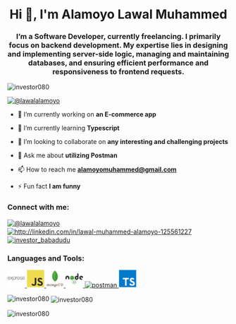 <h1 align="center">Hi 👋, I'm Alamoyo Lawal Muhammed</h1>
<h3 align="center">I’m a Software Developer, currently freelancing. I primarily focus on backend development. My expertise lies in designing and implementing server-side logic, managing and maintaining databases, and ensuring efficient performance and responsiveness to frontend requests.</h3>

<p align="left"> <img src="https://komarev.com/ghpvc/?username=investor080&label=Profile%20views&color=0e75b6&style=flat" alt="investor080" /> </p>

<p align="left"> <a href="https://twitter.com/@lawalalamoyo" target="blank"><img src="https://img.shields.io/twitter/follow/@lawalalamoyo?logo=twitter&style=for-the-badge" alt="@lawalalamoyo" /></a> </p>

- 🔭 I’m currently working on **an E-commerce app**

- 🌱 I’m currently learning **Typescript**

- 👯 I’m looking to collaborate on **any interesting and challenging projects**

- 💬 Ask me about **utilizing Postman**

- 📫 How to reach me **alamoyomuhammed@gmail.com**

- ⚡ Fun fact **I am funny**

<h3 align="left">Connect with me:</h3>
<p align="left">
<a href="https://twitter.com/@lawalalamoyo" target="blank"><img align="center" src="https://raw.githubusercontent.com/rahuldkjain/github-profile-readme-generator/master/src/images/icons/Social/twitter.svg" alt="@lawalalamoyo" height="30" width="40" /></a>
<a href="https://linkedin.com/in/http://linkedin.com/in/lawal-muhammed-alamoyo-125561227" target="blank"><img align="center" src="https://raw.githubusercontent.com/rahuldkjain/github-profile-readme-generator/master/src/images/icons/Social/linked-in-alt.svg" alt="http://linkedin.com/in/lawal-muhammed-alamoyo-125561227" height="30" width="40" /></a>
<a href="https://instagram.com/investor_babadudu" target="blank"><img align="center" src="https://raw.githubusercontent.com/rahuldkjain/github-profile-readme-generator/master/src/images/icons/Social/instagram.svg" alt="investor_babadudu" height="30" width="40" /></a>
</p>

<h3 align="left">Languages and Tools:</h3>
<p align="left"> <a href="https://expressjs.com" target="_blank" rel="noreferrer"> <img src="https://raw.githubusercontent.com/devicons/devicon/master/icons/express/express-original-wordmark.svg" alt="express" width="40" height="40"/> </a> <a href="https://developer.mozilla.org/en-US/docs/Web/JavaScript" target="_blank" rel="noreferrer"> <img src="https://raw.githubusercontent.com/devicons/devicon/master/icons/javascript/javascript-original.svg" alt="javascript" width="40" height="40"/> </a> <a href="https://www.mongodb.com/" target="_blank" rel="noreferrer"> <img src="https://raw.githubusercontent.com/devicons/devicon/master/icons/mongodb/mongodb-original-wordmark.svg" alt="mongodb" width="40" height="40"/> </a> <a href="https://nodejs.org" target="_blank" rel="noreferrer"> <img src="https://raw.githubusercontent.com/devicons/devicon/master/icons/nodejs/nodejs-original-wordmark.svg" alt="nodejs" width="40" height="40"/> </a> <a href="https://postman.com" target="_blank" rel="noreferrer"> <img src="https://www.vectorlogo.zone/logos/getpostman/getpostman-icon.svg" alt="postman" width="40" height="40"/> </a> <a href="https://www.typescriptlang.org/" target="_blank" rel="noreferrer"> <img src="https://raw.githubusercontent.com/devicons/devicon/master/icons/typescript/typescript-original.svg" alt="typescript" width="40" height="40"/> </a> </p>

<p><img align="left" src="https://github-readme-stats.vercel.app/api/top-langs?username=investor080&show_icons=true&locale=en&layout=compact" alt="investor080" /></p>

<p>&nbsp;<img align="center" src="https://github-readme-stats.vercel.app/api?username=investor080&show_icons=true&locale=en" alt="investor080" /></p>

<p><img align="center" src="https://github-readme-streak-stats.herokuapp.com/?user=investor080&" alt="investor080" /></p>
